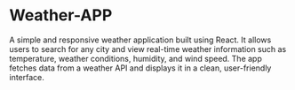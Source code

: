 # Weather-APP
 A simple and responsive weather application built using React. It allows users to search for any city and view real-time weather information such as temperature, weather conditions, humidity, and wind speed. The app fetches data from a weather API and displays it in a clean, user-friendly interface.
